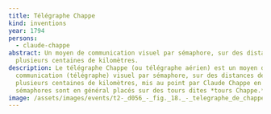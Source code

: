 ```yaml
---
title: Télégraphe Chappe
kind: inventions
year: 1794
persons:
  - claude-chappe
abstract: Un moyen de communication visuel par sémaphore, sur des distances de
  plusieurs centaines de kilomètres.
description: Le télégraphe Chappe (ou télégraphe aérien) est un moyen de
  communication (télégraphe) visuel par sémaphore, sur des distances de
  plusieurs centaines de kilomètres, mis au point par Claude Chappe en 1794. Les
  sémaphores sont en général placés sur des tours dites *tours Chappe.*
image: /assets/images/events/t2-_d056_-_fig._18._-_telegraphe_de_chappe.png
---
```

